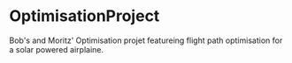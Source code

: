 OptimisationProject
===================
Bob's and Moritz' Optimisation projet featureing flight path optimisation for a solar powered airplaine.
